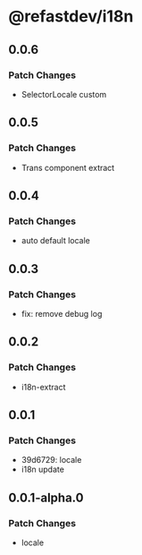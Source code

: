 # @refastdev/i18n

## 0.0.6

### Patch Changes

- SelectorLocale custom

## 0.0.5

### Patch Changes

- Trans component extract

## 0.0.4

### Patch Changes

- auto default locale

## 0.0.3

### Patch Changes

- fix: remove debug log

## 0.0.2

### Patch Changes

- i18n-extract

## 0.0.1

### Patch Changes

- 39d6729: locale
- i18n update

## 0.0.1-alpha.0

### Patch Changes

- locale
